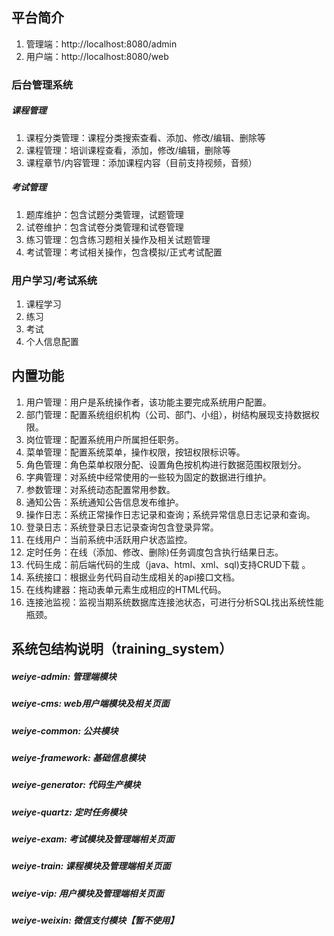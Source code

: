 ## 平台简介
1. 管理端：http://localhost:8080/admin
2. 用户端：http://localhost:8080/web
### 后台管理系统
##### 课程管理
1. 课程分类管理：课程分类搜索查看、添加、修改/编辑、删除等
2. 课程管理：培训课程查看，添加，修改/编辑，删除等
3. 课程章节/内容管理：添加课程内容（目前支持视频，音频）
##### 考试管理
1. 题库维护：包含试题分类管理，试题管理
2. 试卷维护：包含试卷分类管理和试卷管理
3. 练习管理：包含练习题相关操作及相关试题管理
4. 考试管理：考试相关操作，包含模拟/正式考试配置
### 用户学习/考试系统
1. 课程学习
2. 练习
3. 考试
4. 个人信息配置

## 内置功能

1.  用户管理：用户是系统操作者，该功能主要完成系统用户配置。
2.  部门管理：配置系统组织机构（公司、部门、小组），树结构展现支持数据权限。
3.  岗位管理：配置系统用户所属担任职务。
4.  菜单管理：配置系统菜单，操作权限，按钮权限标识等。
5.  角色管理：角色菜单权限分配、设置角色按机构进行数据范围权限划分。
6.  字典管理：对系统中经常使用的一些较为固定的数据进行维护。
7.  参数管理：对系统动态配置常用参数。
8.  通知公告：系统通知公告信息发布维护。
9.  操作日志：系统正常操作日志记录和查询；系统异常信息日志记录和查询。
10. 登录日志：系统登录日志记录查询包含登录异常。
11. 在线用户：当前系统中活跃用户状态监控。
12. 定时任务：在线（添加、修改、删除)任务调度包含执行结果日志。
13. 代码生成：前后端代码的生成（java、html、xml、sql)支持CRUD下载 。
14. 系统接口：根据业务代码自动生成相关的api接口文档。
15. 在线构建器：拖动表单元素生成相应的HTML代码。
16. 连接池监视：监视当期系统数据库连接池状态，可进行分析SQL找出系统性能瓶颈。


## 系统包结构说明（training_system）
#####  weiye-admin:       管理端模块
#####  weiye-cms:         web用户端模块及相关页面
#####  weiye-common:     公共模块
#####  weiye-framework:  基础信息模块
#####  weiye-generator:  代码生产模块
#####  weiye-quartz:     定时任务模块
#####  weiye-exam:       考试模块及管理端相关页面
#####  weiye-train:      课程模块及管理端相关页面
#####  weiye-vip:        用户模块及管理端相关页面
#####  weiye-weixin:     微信支付模块【暂不使用】



